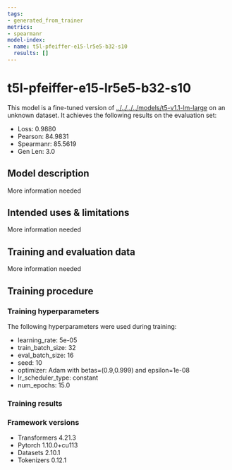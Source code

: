 ```yaml
---
tags:
- generated_from_trainer
metrics:
- spearmanr
model-index:
- name: t5l-pfeiffer-e15-lr5e5-b32-s10
  results: []
---
```


<!-- This model card has been generated automatically according to the information the Trainer had access to. You
should probably proofread and complete it, then remove this comment. -->

# t5l-pfeiffer-e15-lr5e5-b32-s10

This model is a fine-tuned version of [../../../../models/t5-v1.1-lm-large](https://huggingface.co/../../../../models/t5-v1.1-lm-large) on an unknown dataset.
It achieves the following results on the evaluation set:
- Loss: 0.9880
- Pearson: 84.9831
- Spearmanr: 85.5619
- Gen Len: 3.0

## Model description

More information needed

## Intended uses & limitations

More information needed

## Training and evaluation data

More information needed

## Training procedure

### Training hyperparameters

The following hyperparameters were used during training:
- learning_rate: 5e-05
- train_batch_size: 32
- eval_batch_size: 16
- seed: 10
- optimizer: Adam with betas=(0.9,0.999) and epsilon=1e-08
- lr_scheduler_type: constant
- num_epochs: 15.0

### Training results



### Framework versions

- Transformers 4.21.3
- Pytorch 1.10.0+cu113
- Datasets 2.10.1
- Tokenizers 0.12.1
